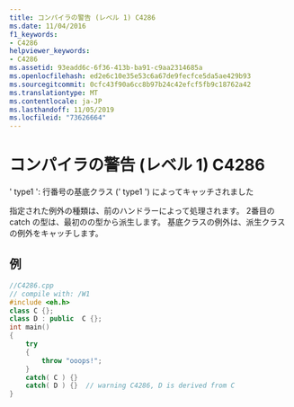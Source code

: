 ```yaml
---
title: コンパイラの警告 (レベル 1) C4286
ms.date: 11/04/2016
f1_keywords:
- C4286
helpviewer_keywords:
- C4286
ms.assetid: 93eadd6c-6f36-413b-ba91-c9aa2314685a
ms.openlocfilehash: ed2e6c10e35e53c6a67de9fecfce5da5ae429b93
ms.sourcegitcommit: 0cfc43f90a6cc8b97b24c42efcf5fb9c18762a42
ms.translationtype: MT
ms.contentlocale: ja-JP
ms.lasthandoff: 11/05/2019
ms.locfileid: "73626664"
---
```

# <a name="compiler-warning-level-1-c4286"></a>コンパイラの警告 (レベル 1) C4286

' type1 ': 行番号の基底クラス (' type1 ') によってキャッチされました

指定された例外の種類は、前のハンドラーによって処理されます。 2番目の catch の型は、最初のの型から派生します。 基底クラスの例外は、派生クラスの例外をキャッチします。

## <a name="example"></a>例

```cpp
//C4286.cpp
// compile with: /W1
#include <eh.h>
class C {};
class D : public  C {};
int main()
{
    try
    {
        throw "ooops!";
    }
    catch( C ) {}
    catch( D ) {}  // warning C4286, D is derived from C
}
```